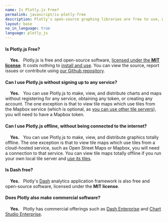 ```yaml
---
name: Is Plotly.js Free?
permalink: javascript/is-plotly-free
description: Plotly's open-source graphing libraries are free to use, work offline and don't require any account registration. Plotly also has commercial offerings, such as Dash Enterprise and Chart Studio Enterprise.
layout: base
no_in_language: true
language: plotly_js
---
```


#### Is Plotly.js Free?

 &nbsp;  &nbsp; **Yes.** &nbsp; Plotly.js is free and open-source software, [licensed under the **MIT license**](https://github.com/plotly/plotly.js/blob/master/LICENSE). It costs nothing to [install and use](/javascript/getting-started). You can view the source, report issues or contribute using [our Github repository](https://github.com/plotly/plotly.js).


#### Can I use Plotly.js without signing up to any service?

&nbsp;  &nbsp; **Yes.** &nbsp; You can use Plotly.js to make, view, and distribute charts and maps without registering for any service,
obtaining any token, or creating any account. The one exception is that to view tile maps
which use tiles from the Mapbox service (which is optional, as [you can use other tile servers](/javascript/mapbox-layers)), you will need to have a Mapbox token.

#### Can I use Plotly.js offline, without being connected to the internet?

&nbsp;  &nbsp; **Yes.** &nbsp; You can use Plotly.js to make, view, and distribute  graphics totally offline. The one exception is that to view tile maps
which use tiles from a cloud-hosted service, such as Open Street Maps or Mapbox, you will need a connection to that service. You can view tile maps totally offline if  you run your own local tile server and [use its tiles](/javascript/mapbox-layers).

#### Is Dash free?

&nbsp;  &nbsp; **Yes.** &nbsp; Plotly's [Dash](https://plot.ly/dash) analytics application framework is also free and open-source software, licensed under the **MIT license**.

#### Does Plotly also make commercial software?

&nbsp;  &nbsp; **Yes.** &nbsp; Plotly has commercial offerings such as [Dash Enterprise](https://plot.ly/dash) and [Chart Studio Enterprise](https://plot.ly/online-chart-maker/).
